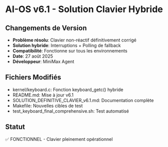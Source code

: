 # AI-OS v6.1 - Solution Clavier Hybride

## Changements de Version

- **Problème résolu**: Clavier non-réactif définitivement corrigé
- **Solution hybride**: Interruptions + Polling de fallback
- **Compatibilité**: Fonctionne sur tous les environnements  
- **Date**: 27 août 2025
- **Développeur**: MiniMax Agent

## Fichiers Modifiés

- kernel/keyboard.c: Fonction keyboard_getc() hybride
- README.md: Mise à jour v6.1
- SOLUTION_DEFINITIVE_CLAVIER_v6.1.md: Documentation complète
- Makefile: Nouvelles cibles de test
- test_keyboard_final_comprehensive.sh: Test automatisé

## Statut

✅ FONCTIONNEL - Clavier pleinement opérationnel
